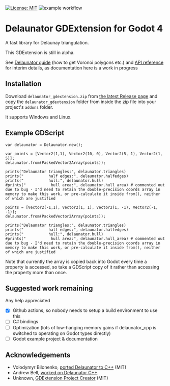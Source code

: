 [![License: MIT](https://img.shields.io/badge/License-MIT-green.svg)](https://opensource.org/licenses/MIT) ![example workflow](https://github.com/Treer/GDExtension_Delaunator/actions/workflows/build.yml/badge.svg)
# Delaunator GDExtension for Godot 4

A fast library for Delaunay triangulation.

This GDExtension is still in alpha.

See [Delaunator guide](https://mapbox.github.io/delaunator/) (how to get Voronoi polygons etc.) and [API reference](https://github.com/mapbox/delaunator#api-reference) for interim details, as documentation here is a work in progress

## Installation
Download `delaunator_gdextension.zip` from [the latest Release page](https://github.com/Treer/GDExtension_Delaunator/releases/latest) and copy the `delaunator_gdextension` folder from inside the zip file into your project's `addons` folder.

It supports Windows and Linux.

## Example GDScript
```gdscript
var delaunator = Delaunator.new();

var points = [Vector2(1,1), Vector2(10, 0), Vector2(5, 1), Vector2(1, 5)];
delaunator.from(PackedVector2Array(points));
    
prints("Delaunator triangles:", delaunator.triangles)
prints("           half edges:", delaunator.halfedges)
prints("           hull:", delaunator.hull)
#prints("           hull area:", delaunator.hull_area) # commented out due to bug - I'd need to retain the double-precision coords array in memory to make this work, or pre-calculate it inside from(), neither of which are justified

points = [Vector2(-1,1), Vector2(1, 1), Vector2(1, -1), Vector2(-1, -1)];
delaunator.from(PackedVector2Array(points));

prints("Delaunator triangles:", delaunator.triangles)
prints("           half edges:", delaunator.halfedges)
prints("           hull:", delaunator.hull)
#prints("           hull area:", delaunator.hull_area) # commented out due to bug - I'd need to retain the double-precision coords array in memory to make this work, or pre-calculate it inside from(), neither of which are justified
```

Note that currently the array is copied back into Godot every time a property is accessed, so take a GDScript copy of it rather than accessing the property more than once.

## Suggested work remaining
Any help appreciated

* [x] Github actions, so nobody needs to setup a build environment to use this
* [ ] C# bindings
* [ ] Optimization (lots of low-hanging memory gains if delaunator_cpp is switched to operating on Godot types directly)
* [ ] Godot example project & documentation

## Acknowledgements
* Volodymyr Bilonenko, [ported Delaunator to C++](https://github.com/delfrrr/delaunator-cpp) (MIT)
* Andrew Bell, [worked on Delaunator C++](https://github.com/abellgithub/delaunator-cpp)
* Unknown, [GDExtension Project Creator](https://github.com/nonunknown/gdextension-creator) (MIT)
